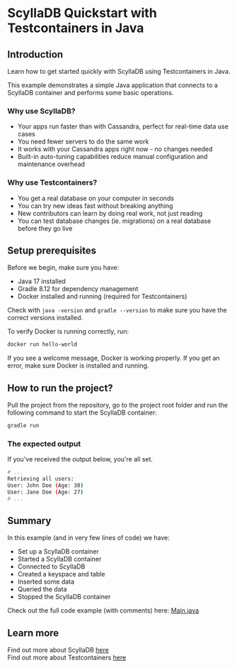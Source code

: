 
# ScyllaDB Quickstart with Testcontainers in Java

## Introduction

Learn how to get started quickly with ScyllaDB using Testcontainers in Java.

This example demonstrates a simple Java application that connects to a ScyllaDB container and performs some basic operations.

### Why use ScyllaDB?

- Your apps run faster than with Cassandra, perfect for real-time data use cases
- You need fewer servers to do the same work
- It works with your Cassandra apps right now - no changes needed
- Built-in auto-tuning capabilities reduce manual configuration and maintenance overhead

### Why use Testcontainers?

- You get a real database on your computer in seconds
- You can try new ideas fast without breaking anything
- New contributors can learn by doing real work, not just reading
- You can test database changes (ie. migrations) on a real database before they go live

## Setup prerequisites

Before we begin, make sure you have:

- Java 17 installed
- Gradle 8.12 for dependency management
- Docker installed and running (required for Testcontainers)

Check with `java -version` and `gradle --version` to make sure you have the correct versions installed.

To verify Docker is running correctly, run:

```bash
docker run hello-world
```

If you see a welcome message, Docker is working properly. If you get an error, make sure Docker is installed and running.

## How to run the project?

Pull the project from the repository, go to the project root folder and run the following command to start the ScyllaDB container:

```bash
gradle run
```

### The expected output

If you've received the output below, you're all set.

```bash
# ...
Retrieving all users:
User: John Doe (Age: 30)
User: Jane Doe (Age: 27)
# ...
```

## Summary

In this example (and in very few lines of code) we have:
- Set up a ScyllaDB container
- Started a ScyllaDB container
- Connected to ScyllaDB
- Created a keyspace and table
- Inserted some data
- Queried the data
- Stopped the ScyllaDB container

Check out the full code example (with comments) here: [Main.java](https://github.com/eduardknezovic/testcontainers-scylladb-java/blob/main/src/Main.java)

## Learn more

Find out more about ScyllaDB [here](https://www.scylladb.com/)   
Find out more about Testcontainers [here](https://www.testcontainers.org/)


